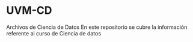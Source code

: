 # UVM-CD
Archivos de Ciencia de Datos
En este repositorio se cubre la información referente al curso de Ciencia de datos
